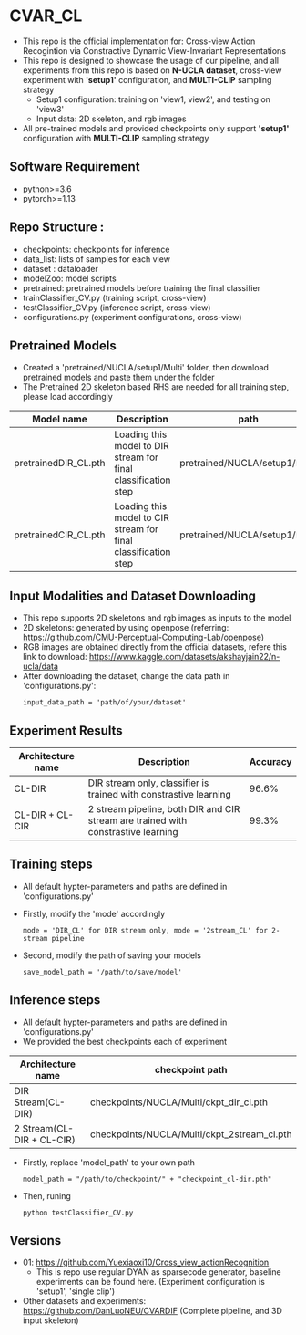 # CVAR_CL
  * This repo is the official implementation for: Cross-view Action Recogintion via Constractive Dynamic View-Invariant Representations
  * This repo is designed to showcase the usage of our pipeline, and all experiments from this repo is based on **N-UCLA dataset**, cross-view experiment with **'setup1'** configuration, and **MULTI-CLIP** sampling strategy
      * Setup1 configuration: training on 'view1, view2', and testing on 'view3'
      * Input data: 2D skeleton, and rgb images 
  * All pre-trained models and provided checkpoints only support **'setup1'** configuration with **MULTI-CLIP** sampling strategy


## Software Requirement
  * python>=3.6
  * pytorch>=1.13
  
## Repo Structure :
  * checkpoints: checkpoints for inference
  * data_list: lists of samples for each view
  * dataset : dataloader
  * modelZoo: model scripts
  * pretrained: pretrained models before training the final classifier
  * trainClassifier_CV.py (training script, cross-view)
  * testClassifier_CV.py (inference script, cross-view)
  * configurations.py (experiment configurations, cross-view)

## Pretrained Models
  * Created a 'pretrained/NUCLA/setup1/Multi' folder, then download pretrained models and paste them under the folder
  * The Pretrained 2D skeleton based RHS are needed for all training step, please load accordingly
    
  | Model name | Description| path |
  | --- | --- | --- |
  | pretrainedDIR_CL.pth | Loading this model to DIR stream for final classification step| pretrained/NUCLA/setup1/Multi |
  | pretrainedCIR_CL.pth | Loading this model to CIR stream for final classification step | pretrained/NUCLA/setup1/Multi |
  

## Input Modalities and Dataset Downloading
  * This repo supports 2D skeletons and rgb images as inputs to the model 
  * 2D skeletons: generated by using openpose (referring: https://github.com/CMU-Perceptual-Computing-Lab/openpose)
  * RGB images are obtained directly from the official datasets, refere this link to download: https://www.kaggle.com/datasets/akshayjain22/n-ucla/data 
  * After downloading the dataset, change the data path in 'configurations.py': 
    ```
    input_data_path = 'path/of/your/dataset'
    ```


## Experiment Results
  
  | Architecture name | Description | Accuracy |
  | --- | --- | --- |
  | CL-DIR | DIR stream only, classifier is trained with constrastive learning  | 96.6%
  | CL-DIR + CL-CIR | 2 stream pipeline, both DIR and CIR stream are trained with constrastive learning | 99.3%

## Training steps
 * All default hypter-parameters and paths are defined in 'configurations.py'
 * Firstly, modify the 'mode' accordingly
    ```
    mode = 'DIR_CL' for DIR stream only, mode = '2stream_CL' for 2-stream pipeline
    ```

  * Second, modify the path of saving your models
    ```
    save_model_path = '/path/to/save/model'
    ```

## Inference steps
 * All default hypter-parameters and paths are defined in 'configurations.py'
 * We provided the best checkpoints each of experiment
 
  | Architecture name |checkpoint path 
  | --- | --- |
  | DIR Stream(CL-DIR) | checkpoints/NUCLA/Multi/ckpt_dir_cl.pth | 
  | 2 Stream(CL-DIR + CL-CIR) | checkpoints/NUCLA/Multi/ckpt_2stream_cl.pth | 

 * Firstly, replace 'model_path' to your own path
    ```
    model_path = "/path/to/checkpoint/" + "checkpoint_cl-dir.pth"
    ```
 * Then, runing
   ```
   python testClassifier_CV.py
   ```


## Versions
  * 01: https://github.com/Yuexiaoxi10/Cross_view_actionRecognition
      * This is repo use regular DYAN as sparsecode generator, baseline experiments can be found here. (Experiment configuration is 'setup1', 'single clip')
  * Other datasets and experiments: https://github.com/DanLuoNEU/CVARDIF (Complete pipeline, and 3D input skeleton)
    


  



